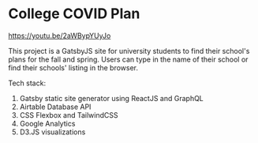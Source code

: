 # College COVID Plan

https://youtu.be/2aWBypYUyJo

This project is a GatsbyJS site for university students to find their school's plans for the fall and spring. Users can type in the name of their school or find their schools' listing in the browser.

Tech stack:
1. Gatsby static site generator using ReactJS and GraphQL
1. Airtable Database API
1. CSS Flexbox and TailwindCSS
1. Google Analytics
1. D3.JS visualizations
